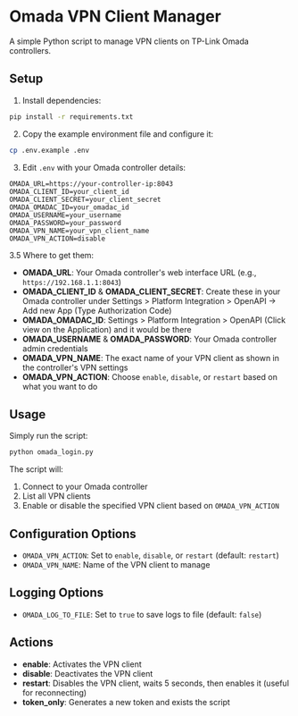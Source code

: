 # Omada VPN Client Manager

A simple Python script to manage VPN clients on TP-Link Omada controllers.

## Setup

1. Install dependencies:

```bash
pip install -r requirements.txt
```

2. Copy the example environment file and configure it:

```bash
cp .env.example .env
```

3. Edit `.env` with your Omada controller details:

```env
OMADA_URL=https://your-controller-ip:8043
OMADA_CLIENT_ID=your_client_id
OMADA_CLIENT_SECRET=your_client_secret
OMADA_OMADAC_ID=your_omadac_id
OMADA_USERNAME=your_username
OMADA_PASSWORD=your_password
OMADA_VPN_NAME=your_vpn_client_name
OMADA_VPN_ACTION=disable
```

3.5 Where to get them:

- **OMADA_URL**: Your Omada controller's web interface URL (e.g., `https://192.168.1.1:8043`)
- **OMADA_CLIENT_ID** & **OMADA_CLIENT_SECRET**: Create these in your Omada controller under Settings > Platform Integration > OpenAPI -> Add new App (Type Authorization Code)
- **OMADA_OMADAC_ID**: Settings > Platform Integration > OpenAPI (Click view on the Application) and it would be there
- **OMADA_USERNAME** & **OMADA_PASSWORD**: Your Omada controller admin credentials
- **OMADA_VPN_NAME**: The exact name of your VPN client as shown in the controller's VPN settings
- **OMADA_VPN_ACTION**: Choose `enable`, `disable`, or `restart` based on what you want to do

## Usage

Simply run the script:

```bash
python omada_login.py
```

The script will:

1. Connect to your Omada controller
2. List all VPN clients
3. Enable or disable the specified VPN client based on `OMADA_VPN_ACTION`

## Configuration Options

- `OMADA_VPN_ACTION`: Set to `enable`, `disable`, or `restart` (default: `restart`)
- `OMADA_VPN_NAME`: Name of the VPN client to manage

## Logging Options

- `OMADA_LOG_TO_FILE`: Set to `true` to save logs to file (default: `false`)

## Actions

- **enable**: Activates the VPN client
- **disable**: Deactivates the VPN client  
- **restart**: Disables the VPN client, waits 5 seconds, then enables it (useful for reconnecting)
- **token_only**: Generates a new token and exists the script